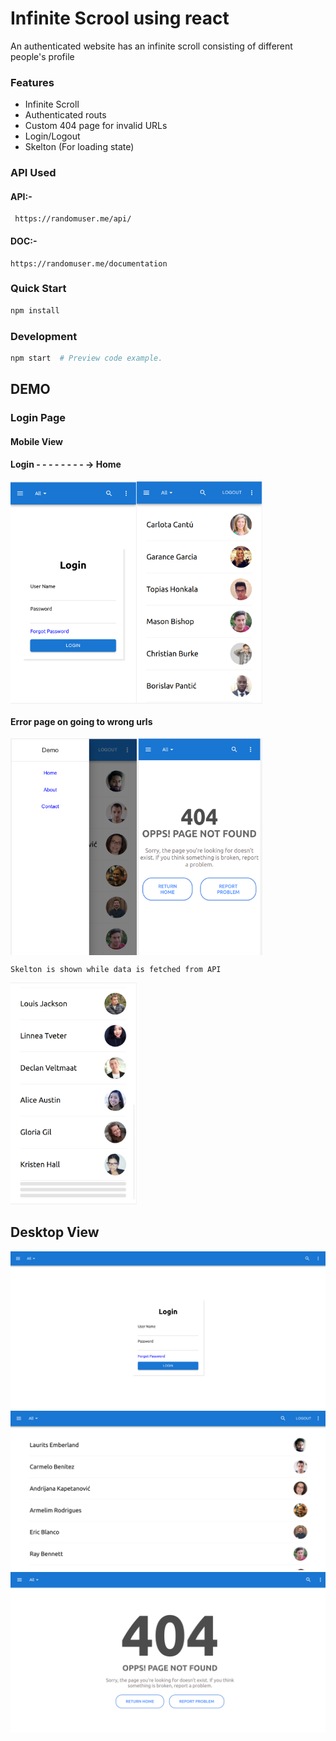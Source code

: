 # Infinite Scrool using react

An authenticated website has an infinite scroll consisting of different people's profile

### Features

- Infinite Scroll 
- Authenticated routs
- Custom 404 page for invalid URLs
- Login/Logout
- Skelton (For loading state)

### API Used
#### API:-
```
 https://randomuser.me/api/
```
#### DOC:-
```
https://randomuser.me/documentation
```

### Quick Start

```bash
npm install
```

### Development

```bash
npm start  # Preview code example.
```
## DEMO
### Login Page
#### Mobile View

#### Login - - - - - - - - -> Home

<div style="display:flex;">
<img src="https://github.com/skTheOptimizer/images/blob/365130405208af8e70bf0f8e23ecaf919b4f1653/Login(Mobile).png" width="40%"/>
<img src="https://github.com/skTheOptimizer/images/blob/365130405208af8e70bf0f8e23ecaf919b4f1653/Home(Mobile).png" width="40%"/>
</div>


#### Error page on going to wrong urls


<div style="display:flex;">
<img src="https://github.com/skTheOptimizer/images/blob/365130405208af8e70bf0f8e23ecaf919b4f1653/Drawer.png" width="40%"/>
<img src="https://github.com/skTheOptimizer/images/blob/365130405208af8e70bf0f8e23ecaf919b4f1653/Error_page(Mobile).png" width="40%"/>
</div>

```
Skelton is shown while data is fetched from API
```

<img src="https://github.com/skTheOptimizer/images/blob/365130405208af8e70bf0f8e23ecaf919b4f1653/Skelton.png" width="40%"/>

## Desktop View
<img src="https://github.com/skTheOptimizer/images/blob/d4c278bdb5d33038cd4a09810c1476c0fb8900d4/Login(Desktop).jpeg" />
<img src="https://github.com/skTheOptimizer/images/blob/365130405208af8e70bf0f8e23ecaf919b4f1653/HomePage.png" />
<img src="https://github.com/skTheOptimizer/images/blob/365130405208af8e70bf0f8e23ecaf919b4f1653/Eror_Page(Desktop).png" />



